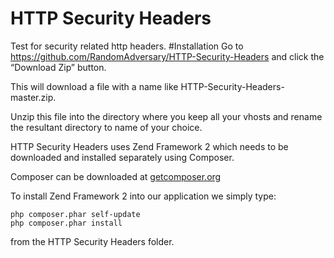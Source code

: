 # HTTP Security Headers
Test for security related http headers.
#Installation
Go to https://github.com/RandomAdversary/HTTP-Security-Headers 
and click the “Download Zip” button. 

This will download a file with a name like HTTP-Security-Headers-master.zip.

Unzip this file into the directory where you keep all your vhosts and rename the resultant directory to name of your choice.

HTTP Security Headers uses Zend Framework 2 which needs to be downloaded and installed separately using Composer.

Composer can be downloaded at [getcomposer.org](https://getcomposer.org/)

To install Zend Framework 2 into our application we simply type:

    php composer.phar self-update
    php composer.phar install
from the HTTP Security Headers folder.
